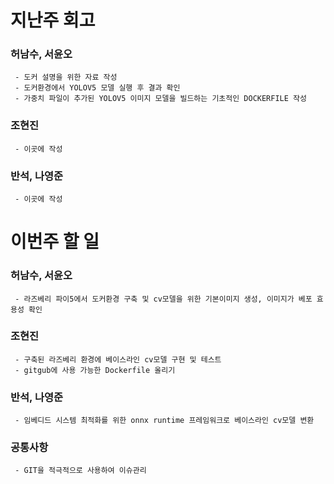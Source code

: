 # 지난주 회고
   ### 허남수, 서윤오
     - 도커 설명을 위한 자료 작성
     - 도커환경에서 YOLOV5 모델 실행 후 결과 확인
     - 가중치 파일이 추가된 YOLOV5 이미지 모델을 빌드하는 기초적인 DOCKERFILE 작성
   ### 조현진
     - 이곳에 작성 
     
   ### 반석, 나영준
     - 이곳에 작성

 
 # 이번주 할 일
   ### 허남수, 서윤오
     - 라즈베리 파이5에서 도커환경 구축 및 cv모델을 위한 기본이미지 생성, 이미지가 베포 효용성 확인
        
   ### 조현진
     - 구축된 라즈베리 환경에 베이스라인 cv모델 구현 및 테스트
     - gitgub에 사용 가능한 Dockerfile 올리기
        
   ### 반석, 나영준 
     - 임베디드 시스템 최적화를 위한 onnx runtime 프레임워크로 베이스라인 cv모델 변환

   ### 공통사항
     - GIT을 적극적으로 사용하여 이슈관리
